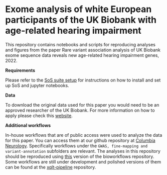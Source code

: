 # Exome analysis of white European participants of the UK Biobank with age-related hearing impairment

This repository contains notebooks and scripts for reproducing analyses and figures from the paper Rare variant association analysis of UK Biobank exome sequence data reveals new age-related hearing impairment genes, 2022.

**Requirements**

Please refer to the [SoS suite setup](https://cumc.github.io/gaow-wiki/orientation/jupyter-setup.html) for instructions on how to install and set up SoS and jupyter notebooks.  

**Data**

To download the original data used for this paper you would need to be an approved researcher of the UK Biobank. For more information on how to apply please check this [website](https://www.ukbiobank.ac.uk/enable-your-research/apply-for-access).

**Additional workflows**

In-house workflows that are of public access were used to analyze the data for this paper. You can access them at our github repository at [Columbia Neurology](https://github.com/cumc/bioworkflows). Specifically workflows under the `GWAS, fine-mapping and variant-annotation` subfolders are relevant. The analyses in this repository should be reproduced using [this](https://github.com/cumc/bioworkflows/releases/tag/20220504) version of the bioworkflows repository. Some workflows are still under development and polished versions of them can be found at the [xqlt-pipeline](https://github.com/cumc/xqtl-pipeline/releases/tag/20220504) repository.
